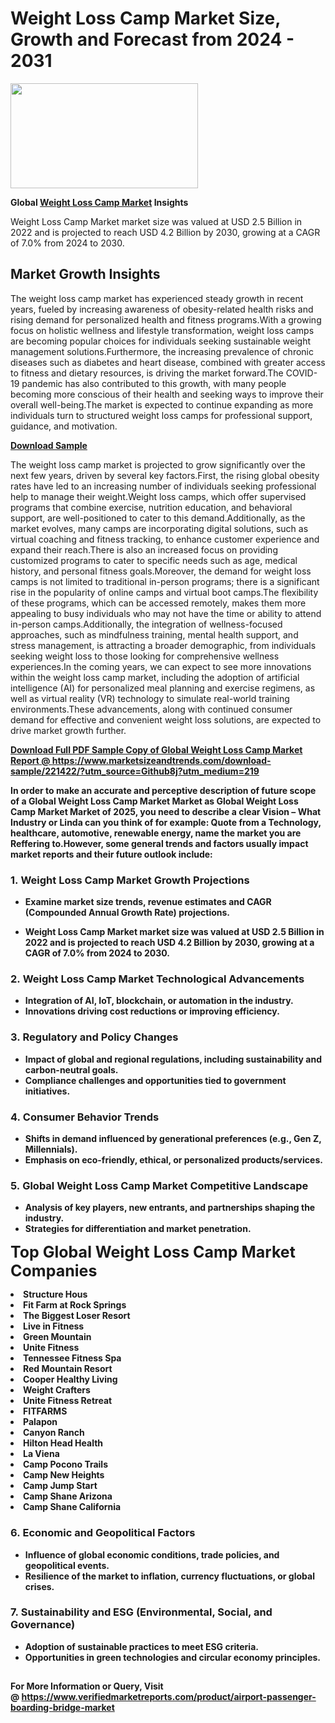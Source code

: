 <H1>Weight Loss Camp Market Size, Growth and Forecast from 2024 - 2031</H1><img class="aligncenter size-medium wp-image-584254" src="https://thirdeyenews.in/wp-content/uploads/2024/09/Global-Market-Research-300x168.jpeg" alt="" width="300" height="168" /><p><strong>Global&nbsp;<a href="https://www.marketsizeandtrends.com/download-sample/221422/?utm_source=Github8j?utm_medium=219">Weight Loss Camp Market</a> Insights</strong></p><p>Weight Loss Camp Market market size was valued at USD 2.5 Billion in 2022 and is projected to reach USD 4.2 Billion by 2030, growing at a CAGR of 7.0% from 2024 to 2030.</p><p><h2>Market Growth Insights</h2> <p>The weight loss camp market has experienced steady growth in recent years, fueled by increasing awareness of obesity-related health risks and rising demand for personalized health and fitness programs.With a growing focus on holistic wellness and lifestyle transformation, weight loss camps are becoming popular choices for individuals seeking sustainable weight management solutions.Furthermore, the increasing prevalence of chronic diseases such as diabetes and heart disease, combined with greater access to fitness and dietary resources, is driving the market forward.The COVID-19 pandemic has also contributed to this growth, with many people becoming more conscious of their health and seeking ways to improve their overall well-being.The market is expected to continue expanding as more individuals turn to structured weight loss camps for professional support, guidance, and motivation.</p> <p><strong><a href="#">Download Sample</a></strong></p> <p>The weight loss camp market is projected to grow significantly over the next few years, driven by several key factors.First, the rising global obesity rates have led to an increasing number of individuals seeking professional help to manage their weight.Weight loss camps, which offer supervised programs that combine exercise, nutrition education, and behavioral support, are well-positioned to cater to this demand.Additionally, as the market evolves, many camps are incorporating digital solutions, such as virtual coaching and fitness tracking, to enhance customer experience and expand their reach.There is also an increased focus on providing customized programs to cater to specific needs such as age, medical history, and personal fitness goals.Moreover, the demand for weight loss camps is not limited to traditional in-person programs; there is a significant rise in the popularity of online camps and virtual boot camps.The flexibility of these programs, which can be accessed remotely, makes them more appealing to busy individuals who may not have the time or ability to attend in-person camps.Additionally, the integration of wellness-focused approaches, such as mindfulness training, mental health support, and stress management, is attracting a broader demographic, from individuals seeking weight loss to those looking for comprehensive wellness experiences.In the coming years, we can expect to see more innovations within the weight loss camp market, including the adoption of artificial intelligence (AI) for personalized meal planning and exercise regimens, as well as virtual reality (VR) technology to simulate real-world training environments.These advancements, along with continued consumer demand for effective and convenient weight loss solutions, are expected to drive market growth further.<p><strong><a href="#"></p><p><span class=""><strong>Download Full PDF Sample Copy of Global Weight Loss Camp Market Report</strong> @ <a href="https://www.marketsizeandtrends.com/download-sample/221422/?utm_source=Github8j?utm_medium=219" target="_blank">https://www.marketsizeandtrends.com/download-sample/221422/?utm_source=Github8j?utm_medium=219</a></span></p><p>In order to make an accurate and perceptive description of future scope of a Global&nbsp;Weight Loss Camp Market Market as Global&nbsp;Weight Loss Camp Market Market of 2025, you need to describe a clear Vision &ndash; What Industry or Linda can you think of for example: Quote from a Technology, healthcare, automotive, renewable energy, name the market you are Reffering to.However, some general trends and factors usually impact market reports and their future outlook include:</p><h3>1.&nbsp;<strong>Weight Loss Camp Market Growth Projections</strong></h3><ul><li>Examine market size trends, revenue estimates and CAGR (Compounded Annual Growth Rate) projections.</li><li><p>Weight Loss Camp Market market size was valued at USD 2.5 Billion in 2022 and is projected to reach USD 4.2 Billion by 2030, growing at a CAGR of 7.0% from 2024 to 2030.</p></li></ul><h3>2.&nbsp;<strong>Weight Loss Camp Market Technological Advancements</strong></h3><ul><li>Integration of AI, IoT, blockchain, or automation in the industry.</li><li>Innovations driving cost reductions or improving efficiency.</li></ul><h3>3.&nbsp;<strong>Regulatory and Policy Changes</strong></h3><ul><li>Impact of global and regional regulations, including sustainability and carbon-neutral goals.</li><li>Compliance challenges and opportunities tied to government initiatives.</li></ul><h3>4.&nbsp;<strong>Consumer Behavior Trends</strong></h3><ul><li>Shifts in demand influenced by generational preferences (e.g., Gen Z, Millennials).</li><li>Emphasis on eco-friendly, ethical, or personalized products/services.</li></ul><h3>5.&nbsp;<strong>Global Weight Loss Camp Market Competitive Landscape</strong></h3><ul><li>Analysis of key players, new entrants, and partnerships shaping the industry.</li><li>Strategies for differentiation and market penetration.</li></ul><p data-pm-slice="1 1 []"><span style="color: inherit; font-family: inherit; font-size: 25px;">Top Global Weight Loss Camp Market Companies</span></p><div class="" data-test-id=""><p><li>Structure Hous</li><li> Fit Farm at Rock Springs</li><li> The Biggest Loser Resort</li><li> Live in Fitness</li><li> Green Mountain</li><li> Unite Fitness</li><li> Tennessee Fitness Spa</li><li> Red Mountain Resort</li><li> Cooper Healthy Living</li><li> Weight Crafters</li><li> Unite Fitness Retreat</li><li> FITFARMS</li><li> Palapon</li><li> Canyon Ranch</li><li> Hilton Head Health</li><li> La Viena</li><li> Camp Pocono Trails</li><li> Camp New Heights</li><li> Camp Jump Start</li><li> Camp Shane Arizona</li><li> Camp Shane California</li></p></div><h3>6.&nbsp;<strong>Economic and Geopolitical Factors</strong></h3><ul><li>Influence of global economic conditions, trade policies, and geopolitical events.</li><li>Resilience of the market to inflation, currency fluctuations, or global crises.</li></ul><h3>7.&nbsp;<strong>Sustainability and ESG (Environmental, Social, and Governance)</strong></h3><ul><li>Adoption of sustainable practices to meet ESG criteria.</li><li>Opportunities in green technologies and circular economy principles.</li></ul><h2><strong style="font-size: 14px;">For More Information or Query, Visit @&nbsp;</strong><a style="background-color: #ffffff; font-size: 14px;" href="https://www.marketsizeandtrends.com/report/weight-loss-camp-market/" target="_blank">https://www.verifiedmarketreports.com/product/airport-passenger-boarding-bridge-market</a></h2>